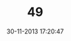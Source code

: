 ---
layout: post
title:  "49"
date: 30-11-2013 17:20:47
categories: jekyll update
language: 'ru'
image: 049.png
---